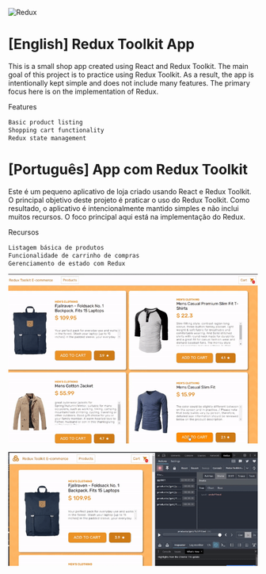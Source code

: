 ![Redux](read_me/resux-toolkit.webp)

# [English] Redux Toolkit App

This is a small shop app created using React and Redux Toolkit. The main goal of this project is to practice using Redux Toolkit. As a result, the app is intentionally kept simple and does not include many features. The primary focus here is on the implementation of Redux.


Features

    Basic product listing
    Shopping cart functionality
    Redux state management

    
# [Português] App com Redux Toolkit

Este é um pequeno aplicativo de loja criado usando React e Redux Toolkit. O principal objetivo deste projeto é praticar o uso do Redux Toolkit. Como resultado, o aplicativo é intencionalmente mantido simples e não inclui muitos recursos. O foco principal aqui está na implementação do Redux.


Recursos

    Listagem básica de produtos
    Funcionalidade de carrinho de compras
    Gerenciamento de estado com Redux


![App](public/read_me/test.gif)

  
![App](public/read_me/test2.gif)  

